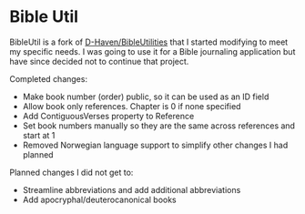 # Bible Util

BibleUtil is a fork of [D-Haven/BibleUtilities](https://github.com/D-Haven/BibleUtilities) that I started modifying to meet my specific needs. I was going to use it for a Bible journaling application but have since decided not to continue that project.

Completed changes:
* Make book number (order) public, so it can be used as an ID field
* Allow book only references. Chapter is 0 if none specified
* Add ContiguousVerses property to Reference
* Set book numbers manually so they are the same across references and start at 1
* Removed Norwegian language support to simplify other changes I had planned

Planned changes I did not get to:
* Streamline abbreviations and add additional abbreviations
* Add apocryphal/deuterocanonical books
